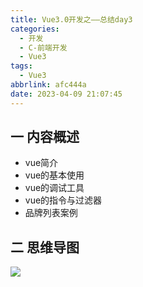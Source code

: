 ```yaml
---
title: Vue3.0开发之——总结day3
categories:
  - 开发
  - C-前端开发
  - Vue3
tags:
  - Vue3
abbrlink: afc444a
date: 2023-04-09 21:07:45
---
```

## 一 内容概述

* vue简介
* vue的基本使用
* vue的调试工具
* vue的指令与过滤器
* 品牌列表案例

<!--more-->

## 二 思维导图
![][1]


[1]:https://raw.githubusercontent.com/PGzxc/CDN/master/blog-vue/vue3.0-summary-day3.png